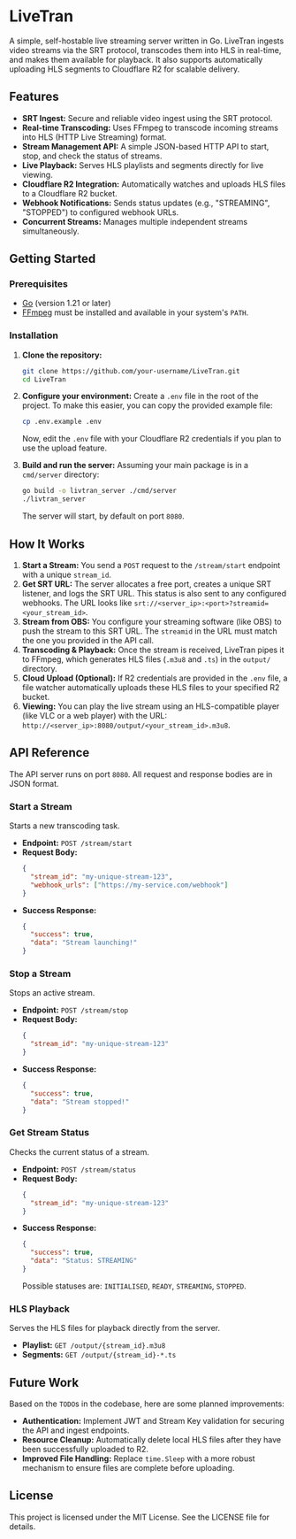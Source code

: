 # LiveTran

A simple, self-hostable live streaming server written in Go. LiveTran ingests video streams via the SRT protocol, transcodes them into HLS in real-time, and makes them available for playback. It also supports automatically uploading HLS segments to Cloudflare R2 for scalable delivery.

## Features

- **SRT Ingest:** Secure and reliable video ingest using the SRT protocol.
- **Real-time Transcoding:** Uses FFmpeg to transcode incoming streams into HLS (HTTP Live Streaming) format.
- **Stream Management API:** A simple JSON-based HTTP API to start, stop, and check the status of streams.
- **Live Playback:** Serves HLS playlists and segments directly for live viewing.
- **Cloudflare R2 Integration:** Automatically watches and uploads HLS files to a Cloudflare R2 bucket.
- **Webhook Notifications:** Sends status updates (e.g., "STREAMING", "STOPPED") to configured webhook URLs.
- **Concurrent Streams:** Manages multiple independent streams simultaneously.

## Getting Started

### Prerequisites

- [Go](https://go.dev/doc/install) (version 1.21 or later)
- [FFmpeg](https://ffmpeg.org/download.html) must be installed and available in your system's `PATH`.

### Installation

1.  **Clone the repository:**
    ```sh
    git clone https://github.com/your-username/LiveTran.git
    cd LiveTran
    ```

2.  **Configure your environment:**
    Create a `.env` file in the root of the project. To make this easier, you can copy the provided example file:
    ```sh
    cp .env.example .env
    ```
    Now, edit the `.env` file with your Cloudflare R2 credentials if you plan to use the upload feature.

3.  **Build and run the server:**
    Assuming your main package is in a `cmd/server` directory:
    ```sh
    go build -o livtran_server ./cmd/server
    ./livtran_server
    ```
    The server will start, by default on port `8080`.

## How It Works

1.  **Start a Stream:** You send a `POST` request to the `/stream/start` endpoint with a unique `stream_id`.
2.  **Get SRT URL:** The server allocates a free port, creates a unique SRT listener, and logs the SRT URL. This status is also sent to any configured webhooks. The URL looks like `srt://<server_ip>:<port>?streamid=<your_stream_id>`.
3.  **Stream from OBS:** You configure your streaming software (like OBS) to push the stream to this SRT URL. The `streamid` in the URL must match the one you provided in the API call.
4.  **Transcoding & Playback:** Once the stream is received, LiveTran pipes it to FFmpeg, which generates HLS files (`.m3u8` and `.ts`) in the `output/` directory.
5.  **Cloud Upload (Optional):** If R2 credentials are provided in the `.env` file, a file watcher automatically uploads these HLS files to your specified R2 bucket.
6.  **Viewing:** You can play the live stream using an HLS-compatible player (like VLC or a web player) with the URL: `http://<server_ip>:8080/output/<your_stream_id>.m3u8`.

## API Reference

The API server runs on port `8080`. All request and response bodies are in JSON format.

### Start a Stream

Starts a new transcoding task.

- **Endpoint:** `POST /stream/start`
- **Request Body:**
  ```json
  {
    "stream_id": "my-unique-stream-123",
    "webhook_urls": ["https://my-service.com/webhook"]
  }
  ```
- **Success Response:**
  ```json
  {
    "success": true,
    "data": "Stream launching!"
  }
  ```

### Stop a Stream

Stops an active stream.

- **Endpoint:** `POST /stream/stop`
- **Request Body:**
  ```json
  {
    "stream_id": "my-unique-stream-123"
  }
  ```
- **Success Response:**
  ```json
  {
    "success": true,
    "data": "Stream stopped!"
  }
  ```

### Get Stream Status

Checks the current status of a stream.

- **Endpoint:** `POST /stream/status`
- **Request Body:**
  ```json
  {
    "stream_id": "my-unique-stream-123"
  }
  ```
- **Success Response:**
  ```json
  {
    "success": true,
    "data": "Status: STREAMING"
  }
  ```
  Possible statuses are: `INITIALISED`, `READY`, `STREAMING`, `STOPPED`.

### HLS Playback

Serves the HLS files for playback directly from the server.

- **Playlist:** `GET /output/{stream_id}.m3u8`
- **Segments:** `GET /output/{stream_id}-*.ts`

## Future Work

Based on the `TODO`s in the codebase, here are some planned improvements:

- **Authentication:** Implement JWT and Stream Key validation for securing the API and ingest endpoints.
- **Resource Cleanup:** Automatically delete local HLS files after they have been successfully uploaded to R2.
- **Improved File Handling:** Replace `time.Sleep` with a more robust mechanism to ensure files are complete before uploading.

## License

This project is licensed under the MIT License. See the LICENSE file for details.